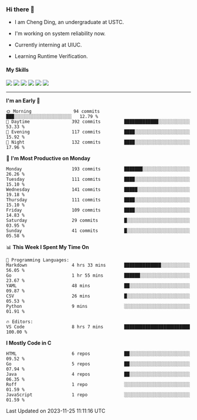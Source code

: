 ### Hi there 👋

* I am Cheng Ding, an undergraduate at USTC.
  
* I'm working on system reliability now.

* Currently interning at UIUC.

-  Learning Runtime Verification.

#### My Skills

![](https://img.shields.io/badge/C++-65318e?logo=cplusplus&logoColor=fff)
![](https://img.shields.io/badge/Python-3e74a2?logo=python&logoColor=fff)
![](https://img.shields.io/badge/C-5654a2?logo=c&logoColor=fff)
![](https://img.shields.io/badge/Go-00aaff?logo=go&logoColor=fff)
![](https://img.shields.io/badge/Docker-0088ff?logo=docker&logoColor=fff)
![](https://img.shields.io/badge/Apache-D22128?logo=apache&logoColor=fff)

---
<!--START_SECTION:waka-->
**I'm an Early 🐤** 

```text
🌞 Morning                94 commits          ███░░░░░░░░░░░░░░░░░░░░░░   12.79 % 
🌆 Daytime                392 commits         █████████████░░░░░░░░░░░░   53.33 % 
🌃 Evening                117 commits         ████░░░░░░░░░░░░░░░░░░░░░   15.92 % 
🌙 Night                  132 commits         ████░░░░░░░░░░░░░░░░░░░░░   17.96 % 
```
📅 **I'm Most Productive on Monday** 

```text
Monday                   193 commits         ███████░░░░░░░░░░░░░░░░░░   26.26 % 
Tuesday                  111 commits         ████░░░░░░░░░░░░░░░░░░░░░   15.10 % 
Wednesday                141 commits         █████░░░░░░░░░░░░░░░░░░░░   19.18 % 
Thursday                 111 commits         ████░░░░░░░░░░░░░░░░░░░░░   15.10 % 
Friday                   109 commits         ████░░░░░░░░░░░░░░░░░░░░░   14.83 % 
Saturday                 29 commits          █░░░░░░░░░░░░░░░░░░░░░░░░   03.95 % 
Sunday                   41 commits          █░░░░░░░░░░░░░░░░░░░░░░░░   05.58 % 
```


📊 **This Week I Spent My Time On** 

```text
💬 Programming Languages: 
Markdown                 4 hrs 33 mins       ██████████████░░░░░░░░░░░   56.05 % 
Go                       1 hr 55 mins        ██████░░░░░░░░░░░░░░░░░░░   23.67 % 
YAML                     48 mins             ██░░░░░░░░░░░░░░░░░░░░░░░   09.87 % 
CSV                      26 mins             █░░░░░░░░░░░░░░░░░░░░░░░░   05.53 % 
Python                   9 mins              ░░░░░░░░░░░░░░░░░░░░░░░░░   01.91 % 

🔥 Editors: 
VS Code                  8 hrs 7 mins        █████████████████████████   100.00 % 
```

**I Mostly Code in C** 

```text
HTML                     6 repos             ██░░░░░░░░░░░░░░░░░░░░░░░   09.52 % 
Go                       5 repos             ██░░░░░░░░░░░░░░░░░░░░░░░   07.94 % 
Java                     4 repos             ██░░░░░░░░░░░░░░░░░░░░░░░   06.35 % 
Roff                     1 repo              ░░░░░░░░░░░░░░░░░░░░░░░░░   01.59 % 
JavaScript               1 repo              ░░░░░░░░░░░░░░░░░░░░░░░░░   01.59 % 
```




 Last Updated on 2023-11-25 11:11:16 UTC
<!--END_SECTION:waka-->
